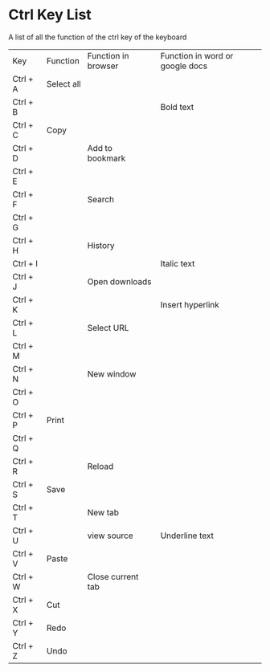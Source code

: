 <h1>Ctrl Key List</h1>
<p>A list of all the function of the ctrl key of the keyboard</p>
<table>
    <tr>
        <td>Key</td>
        <td>Function</td>
        <td>Function in browser</td>
        <td>Function in word or google docs</td>
    </tr>
    <tr>
        <td> Ctrl + A </td>
        <td colspan="3">Select all</td>
    </tr>
    <tr>
        <td> Ctrl + B </td>
        <td></td>
        <td></td>
        <td>Bold text</td>
    </tr>
    <tr>
        <td> Ctrl + C </td>
        <td colspan="3">Copy</td>
    </tr>
    <tr>
        <td> Ctrl + D </td>
        <td></td>
        <td>Add to bookmark</td>
        <td></td>
    </tr>
    <tr>
        <td> Ctrl + E </td>
        <td></td>
        <td></td>
        <td></td>
    </tr>
    <tr>
        <td> Ctrl + F </td>
        <td></td>
        <td>Search</td>
        <td></td>
    </tr>
    <tr>
        <td> Ctrl + G </td>
        <td></td>
        <td></td>
        <td></td>
    </tr>
    <tr>
        <td> Ctrl + H </td>
        <td></td>
        <td>History</td>
        <td></td>
    </tr>
    <tr>
        <td> Ctrl + I </td>
        <td></td>
        <td></td>
        <td>Italic text</td>
    </tr>
    <tr>
        <td> Ctrl + J </td>
        <td></td>
        <td>Open downloads</td>
        <td></td>
    </tr>
    <tr>
        <td> Ctrl + K </td>
        <td></td>
        <td></td>
        <td>Insert hyperlink</td>
    </tr>
    <tr>
        <td> Ctrl + L </td>
        <td></td>
        <td>Select URL</td>
        <td></td>
    </tr>
    <tr>
        <td> Ctrl + M </td>
        <td></td>
        <td></td>
        <td></td>
    </tr>
    <tr>
        <td> Ctrl + N </td>
        <td></td>
        <td>New window</td>
        <td></td>
    </tr>
    <tr>
        <td> Ctrl + O </td>
        <td></td>
        <td></td>
        <td></td>
    </tr>
    <tr>
        <td> Ctrl + P </td>
        <td colspan="3">Print</td>
    </tr>
    <tr>
        <td> Ctrl + Q </td>
        <td></td>
        <td></td>
        <td></td>
    </tr>
    <tr>
        <td> Ctrl + R </td>
        <td></td>
        <td>Reload</td>
        <td></td>
    </tr>
    <tr>
        <td> Ctrl + S </td>
        <td colspan="3">Save</td>
    </tr>
    <tr>
        <td> Ctrl + T </td>
        <td></td>
        <td>New tab</td>
        <td></td>
    </tr>
    <tr>
        <td> Ctrl + U </td>
        <td></td>
        <td>view source</td>
        <td>Underline text</td>
    </tr>
    <tr>
        <td> Ctrl + V </td>
        <td colspan="3">Paste</td>
    </tr>
    <tr>
        <td> Ctrl + W </td>
        <td></td>
        <td>Close current tab</td>
        <td></td>
    </tr>
    <tr>
        <td> Ctrl + X </td>
        <td colspan="3">Cut</td>
    </tr>
    <tr>
        <td> Ctrl + Y </td>
        <td colspan="3">Redo</td>
    </tr>
    <tr>
        <td> Ctrl + Z </td>
        <td colspan="3">Undo</td>
    </tr>
</table>

